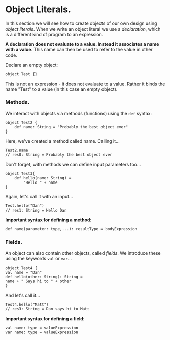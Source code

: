 # Object Literals.

In this section we will see how to create objects of our own design using *object literals*.
When we write an object literal we use a *declaration*, which is a different kind of program to an expression.

**A declaration does not evaluate to a value. Instead it associates a name with a value**. This name can then be used to refer to the value in other code.

Declare an empty object:
```
object Test {}
```

This is not an expression - it does not evaluate to a value. Rather it binds the name "Test" to a value (in this case an empty object).

### Methods.

We interact with objects via methods (functions) using the `def` syntax:

```
object Test2 {
    def name: String = "Probably the best object ever"
}
```
Here, we've created a method called name. Calling it...
```
Test2.name
// res0: String = Probably the best object ever
```
Don't forget, with methods we can define input parameters too...
```
object Test3{
    def hello(name: String) = 
        "Hello " + name
}
```
Again, let's call it with an input...
```
Test.hello("Dan")
// res1: String = Hello Dan
```

**Important syntax for defining a method**:

```
def name(parameter: type,...): resultType = bodyExpression
```

### Fields.

An object can also contain other objects, called *fields*. We introduce these using the keywords `val` or `var`...

```
object Test4 {
val name = "Dan"
def hello(other: String): String =
name + " Says hi to " + other
}
```
And let's call it...
```
Test4.hello("Matt")
// res3: String = Dan says hi to Matt
```

**Important syntax for defining a field**:
```
val name: type = valueExpression
var name: type = valueExpression
```